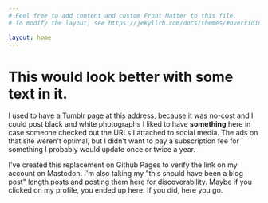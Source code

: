 ```yaml
---
# Feel free to add content and custom Front Matter to this file.
# To modify the layout, see https://jekyllrb.com/docs/themes/#overriding-theme-defaults

layout: home
---
```


# This would look better with some text in it.

I used to have a Tumblr page at this address, because it was no-cost and I could post black and white photographs I liked to have **something** here in case someone checked out the URLs I attached to social media. The ads on that site weren't optimal, but I didn't want to pay a subscription fee for something I probably would update once or twice a year.

I've created this replacement on Github Pages to verify the link on my account on Mastodon. I'm also taking my "this should have been a blog post" length posts and posting them here for discoverability. Maybe if you clicked on my profile, you ended up here. If you did, here you go.
